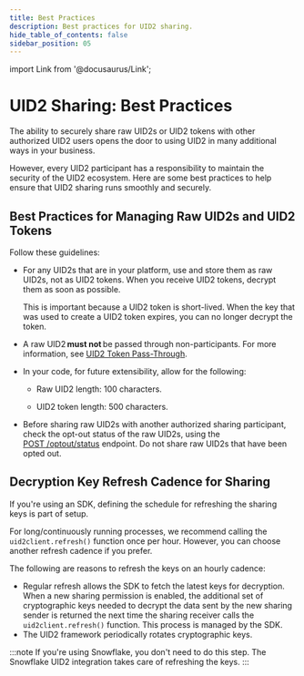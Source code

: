 ```yaml
---
title: Best Practices
description: Best practices for UID2 sharing.
hide_table_of_contents: false
sidebar_position: 05
---
```


import Link from '@docusaurus/Link';

# UID2 Sharing: Best Practices

The ability to securely share raw UID2s or UID2 tokens with other authorized UID2 users opens the door to using UID2 in many additional ways in your business.

However, every UID2 participant has a responsibility to maintain the security of the UID2 ecosystem. Here are some best practices to help ensure that UID2 sharing runs smoothly and securely.

## Best Practices for Managing Raw UID2s and UID2 Tokens

Follow these guidelines:
- For any UID2s that are in your platform, use and store them as raw UID2s, not as UID2 tokens. When you receive UID2 tokens, decrypt them as soon as possible.

  This is important because a UID2 token is short-lived. When the key that was used to create a UID2 token expires, you can no longer decrypt the token.

- A raw UID2 **must not** be passed through non-participants. For more information, see [UID2 Token Pass-Through](sharing-tokenized-overview.md#uid2-token-pass-through).

- In your code, for future extensibility, allow for the following:

  - Raw UID2 length: 100 characters.

  - UID2 token length: 500 characters.

- Before sharing raw UID2s with another authorized sharing participant, check the opt-out status of the raw UID2s, using the [POST&nbsp;/optout/status](../endpoints/post-optout-status.md) endpoint. Do not share raw UID2s that have been opted out.

## Decryption Key Refresh Cadence for Sharing

If you're using an SDK, defining the schedule for refreshing the sharing keys is part of setup.

For long/continuously running processes, we recommend calling the `uid2client.refresh()` function once per hour. However, you can choose another refresh cadence if you prefer.

The following are reasons to refresh the keys on an hourly cadence:

- Regular refresh allows the SDK to fetch the latest keys for decryption. When a new sharing permission is enabled, the additional set of cryptographic keys needed to decrypt the data sent by the new sharing sender is returned the next time the sharing receiver calls the `uid2client.refresh()` function. This process is managed by the SDK.
- The UID2 framework periodically rotates cryptographic keys.

:::note
If you're using Snowflake, you don't need to do this step. The Snowflake UID2 integration takes care of refreshing the keys.
:::
